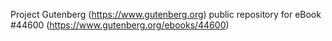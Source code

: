 Project Gutenberg (https://www.gutenberg.org) public repository for eBook #44600 (https://www.gutenberg.org/ebooks/44600)
